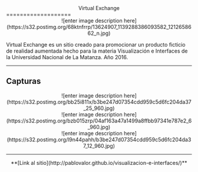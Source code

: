 <center>Virtual Exchange</center>
===================

<center>![enter image description here](https://s32.postimg.org/68ktnfrrp/13624907_1139288386093582_1212658662_n.jpg)</center>


Virtual Exchange es un sitio creado para promocionar un producto ficticio de realidad aumentada hecho para la materia Visualización e Interfaces de la Universidad Nacional de La Matanza. Año 2016.

----------


Capturas
-------------
<center>![enter image description here](https://s32.postimg.org/bb25i811x/b3be247d07354cdd959c5d6fc204da37_25_960.jpg)</center>

<center>![enter image description here](https://s32.postimg.org/bzb015zrp/04af163a47a1499a8ffbb97341e787e2_6_960.jpg)</center>

<center>![enter image description here](https://s32.postimg.org/l9n44pahh/b3be247d07354cdd959c5d6fc204da37_12_960.jpg)</center>

----------

<center>**[Link al sitio](http://pablovalor.github.io/visualizacion-e-interfaces/)**</center>
